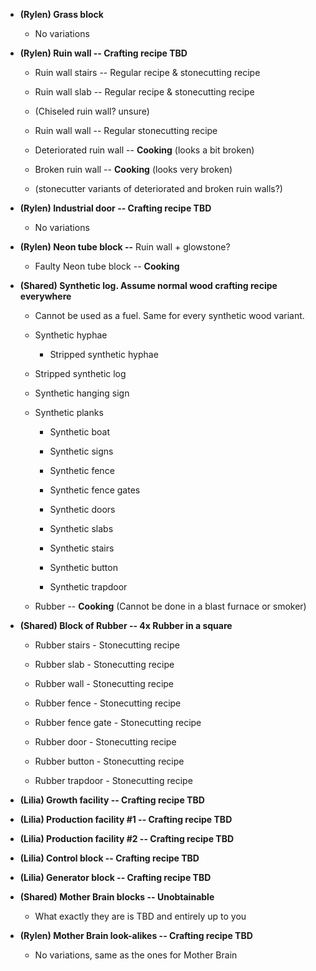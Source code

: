 - **(Rylen) Grass block**

  - No variations

- **(Rylen) Ruin wall -- Crafting recipe TBD**

  - Ruin wall stairs -- Regular recipe & stonecutting recipe

  - Ruin wall slab -- Regular recipe & stonecutting recipe

  - (Chiseled ruin wall? unsure)

  - Ruin wall wall -- Regular stonecutting recipe

  - Deteriorated ruin wall -- **Cooking** (looks a bit broken)

  - Broken ruin wall -- **Cooking** (looks very broken)

  - (stonecutter variants of deteriorated and broken ruin walls?)

- **(Rylen) Industrial door -- Crafting recipe TBD**

  - No variations

- **(Rylen) Neon tube block --** Ruin wall + glowstone?

  - Faulty Neon tube block -- **Cooking**

- **(Shared) Synthetic log. Assume normal wood crafting recipe
  everywhere**

  - Cannot be used as a fuel. Same for every synthetic wood variant.

  - Synthetic hyphae

    - Stripped synthetic hyphae

  - Stripped synthetic log

  - Synthetic hanging sign

  - Synthetic planks

    - Synthetic boat

    - Synthetic signs

    - Synthetic fence

    - Synthetic fence gates

    - Synthetic doors

    - Synthetic slabs

    - Synthetic stairs

    - Synthetic button

    - Synthetic trapdoor

  - Rubber -- **Cooking** (Cannot be done in a blast furnace or smoker)

- **(Shared) Block of Rubber -- 4x Rubber in a square**

  - Rubber stairs - Stonecutting recipe

  - Rubber slab - Stonecutting recipe

  - Rubber wall - Stonecutting recipe

  - Rubber fence - Stonecutting recipe

  - Rubber fence gate - Stonecutting recipe

  - Rubber door - Stonecutting recipe

  - Rubber button - Stonecutting recipe

  - Rubber trapdoor - Stonecutting recipe

- **(Lilia) Growth facility -- Crafting recipe TBD**

- **(Lilia) Production facility \#1 -- Crafting recipe TBD**

- **(Lilia) Production facility \#2 -- Crafting recipe TBD**

- **(Lilia) Control block -- Crafting recipe TBD**

- **(Lilia) Generator block -- Crafting recipe TBD**

- **(Shared) Mother Brain blocks -- Unobtainable**

  - What exactly they are is TBD and entirely up to you

- **(Rylen) Mother Brain look-alikes -- Crafting recipe TBD**

  - No variations, same as the ones for Mother Brain
